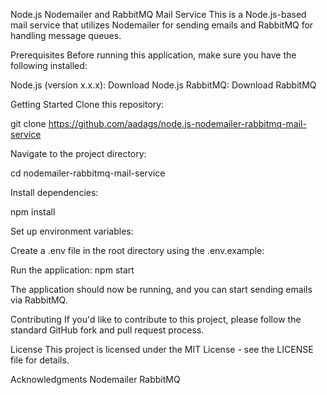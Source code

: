Node.js Nodemailer and RabbitMQ Mail Service
This is a Node.js-based mail service that utilizes Nodemailer for sending emails and RabbitMQ for handling message queues.

Prerequisites
Before running this application, make sure you have the following installed:

Node.js (version x.x.x): Download Node.js
RabbitMQ: Download RabbitMQ

Getting Started
Clone this repository:

git clone https://github.com/aadags/node.js-nodemailer-rabbitmq-mail-service

Navigate to the project directory:

cd nodemailer-rabbitmq-mail-service

Install dependencies:

npm install

Set up environment variables:

Create a .env file in the root directory using the .env.example:

Run the application:
npm start

The application should now be running, and you can start sending emails via RabbitMQ.

 
Contributing
If you'd like to contribute to this project, please follow the standard GitHub fork and pull request process.

License
This project is licensed under the MIT License - see the LICENSE file for details.

Acknowledgments
Nodemailer
RabbitMQ
